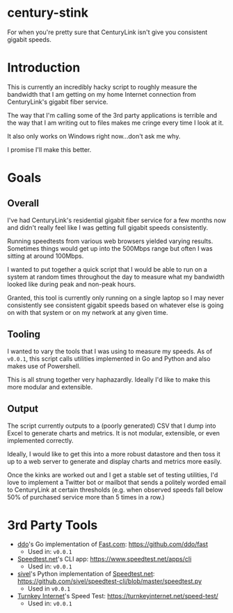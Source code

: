 # century-stink
For when you're pretty sure that CenturyLink isn't give you consistent gigabit speeds.

# Introduction
This is currently an incredibly hacky script to roughly measure the bandwidth that I am getting on my home Internet connection from CenturyLink's gigabit fiber service.

The way that I'm calling some of the 3rd party applications is terrible and the way that I am writing out to files makes me cringe every time I look at it.

It also only works on Windows right now...don't ask me why.

I promise I'll make this better.

# Goals
## Overall
I've had CenturyLink's residential gigabit fiber service for a few months now and didn't really feel like I was getting full gigabit speeds consistently.

Running speedtests from various web browsers yielded varying results. Sometimes things would get up into the 500Mbps range but often I was sitting at around 100Mbps.

I wanted to put together a quick script that I would be able to run on a system at random times throughout the day to measure what my bandwidth looked like during peak and non-peak hours.

Granted, this tool is currently only running on a single laptop so I may never consistently see consistent gigabit speeds based on whatever else is going on with that system or on my network at any given time.

## Tooling
I wanted to vary the tools that I was using to measure my speeds. As of `v0.0.1`, this script calls utilities implemented in Go and Python and also makes use of Powershell.

This is all strung together very haphazardly. Ideally I'd like to make this more modular and extensible.

## Output
The script currently outputs to a (poorly generated) CSV that I dump into Excel to generate charts and metrics. It is not modular, extensible, or even implemented correctly.

Ideally, I would like to get this into a more robust datastore and then toss it up to a web server to generate and display charts and metrics more easily.

Once the kinks are worked out and I get a stable set of testing utilities, I'd love to implement a Twitter bot or mailbot that sends a politely worded email to CenturyLink at certain thresholds (e.g. when observed speeds fall below 50% of purchased service more than 5 times in a row.)

# 3rd Party Tools
* [ddo](https://github.com/ddo)'s Go implementation of [Fast.com](https://fast.com): https://github.com/ddo/fast
	* Used in: `v0.0.1`
* [Speedtest.net](https://speedtest.net)'s CLI app: https://www.speedtest.net/apps/cli
	* Used in: `v0.0.1`
* [sivel](https://github.com/sivel)'s Python implementation of [Speedtest.net](https://speedtest.net): https://github.com/sivel/speedtest-cli/blob/master/speedtest.py
	* Used in `v0.0.1`
* [Turnkey Internet](https://turnkeyinternet.net)'s Speed Test: https://turnkeyinternet.net/speed-test/
	* Used in: `v0.0.1`